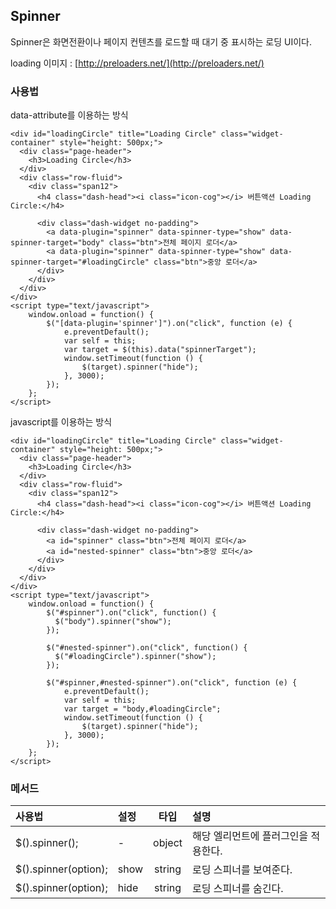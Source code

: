<!--
layout: 'post'
section: 'Cornerstone Framework'
title: '스피너'
outline: 'Spinner은 화면전환이나 페이지 컨텐츠를 로드할 때 대기 중 표시하는 로딩 UI이다. '
date: '2012-11-16'
tagstr: 'widget'
order: '[4, 3, 12]'
thumbnail: '4.3.12.spinner.png'
-->

## Spinner
 Spinner은 화면전환이나 페이지 컨텐츠를 로드할 때 대기 중 표시하는 로딩 UI이다.
 

loading 이미지 : [http://preloaders.net/](http://preloaders.net/)

### 사용법
data-attribute를 이용하는 방식

``` cm
<div id="loadingCircle" title="Loading Circle" class="widget-container" style="height: 500px;">
  <div class="page-header">
    <h3>Loading Circle</h3>
  </div>
  <div class="row-fluid">
    <div class="span12">
      <h4 class="dash-head"><i class="icon-cog"></i> 버튼액션 Loading Circle:</h4>

      <div class="dash-widget no-padding">
        <a data-plugin="spinner" data-spinner-type="show" data-spinner-target="body" class="btn">전체 페이지 로더</a>
        <a data-plugin="spinner" data-spinner-type="show" data-spinner-target="#loadingCircle" class="btn">중앙 로더</a>
      </div>
    </div>
  </div>
</div>
<script type="text/javascript">
    window.onload = function() {
        $("[data-plugin='spinner']").on("click", function (e) {
            e.preventDefault();
            var self = this;
            var target = $(this).data("spinnerTarget");
            window.setTimeout(function () {
                $(target).spinner("hide");
            }, 3000);
        });
    };
</script>
```

javascript를 이용하는 방식


``` cm
<div id="loadingCircle" title="Loading Circle" class="widget-container" style="height: 500px;">
  <div class="page-header">
    <h3>Loading Circle</h3>
  </div>
  <div class="row-fluid">
    <div class="span12">
      <h4 class="dash-head"><i class="icon-cog"></i> 버튼액션 Loading Circle:</h4>

      <div class="dash-widget no-padding">
        <a id="spinner" class="btn">전체 페이지 로더</a>
        <a id="nested-spinner" class="btn">중앙 로더</a>
      </div>
    </div>
  </div>
</div>
<script type="text/javascript">
    window.onload = function() {
        $("#spinner").on("click", function() {
          $("body").spinner("show");
        });

        $("#nested-spinner").on("click", function() {
          $("#loadingCircle").spinner("show");
        });

        $("#spinner,#nested-spinner").on("click", function (e) {
            e.preventDefault();
            var self = this;
            var target = "body,#loadingCircle";
            window.setTimeout(function () {
                $(target).spinner("hide");
            }, 3000);
        });
    };
</script>
```

### 메서드

사용법 | 설정 | 타입 | 설명
:-- | :-- | :-: | :--
$().spinner(); | - | object | 해당 엘리먼트에 플러그인을 적용한다.
$().spinner(option); | show | string | 로딩 스피너를 보여준다.
$().spinner(option); | hide | string | 로딩 스피너를 숨긴다.
